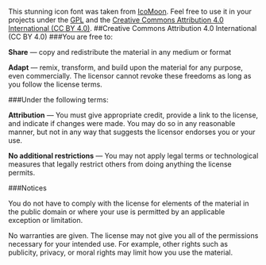 This stunning icon font was taken from [IcoMoon](https://icomoon.io/). Feel free to use it in your projects under the [GPL](http://www.gnu.org/licenses/gpl.html) and the [Creative Commons Attribution 4.0 International (CC BY 4.0)](http://creativecommons.org/licenses/by/4.0/).
##Creative Commons Attribution 4.0 International (CC BY 4.0)
###You are free to:

**Share** — copy and redistribute the material in any medium or format

**Adapt** — remix, transform, and build upon the material for any purpose, even commercially. The licensor cannot revoke these freedoms as long as you follow the license terms.

###Under the following terms:

**Attribution** — You must give appropriate credit, provide a link to the license, and indicate if changes were made. You may do so in any reasonable manner, but not in any way that suggests the licensor endorses you or your use.

**No additional restrictions** — You may not apply legal terms or technological measures that legally restrict others from doing anything the license permits.

###Notices

You do not have to comply with the license for elements of the material in the public domain or where your use is permitted by an applicable exception or limitation.

No warranties are given. The license may not give you all of the permissions necessary for your intended use. For example, other rights such as publicity, privacy, or moral rights may limit how you use the material.
